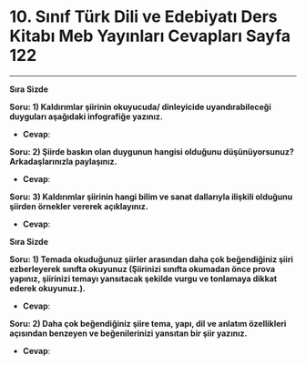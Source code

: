 # 10. Sınıf Türk Dili ve Edebiyatı Ders Kitabı Meb Yayınları Cevapları Sayfa 122

---

**Sıra Sizde**

**Soru: 1) Kaldırımlar şiirinin okuyucuda/ dinleyicide uyandırabileceği duyguları aşağıdaki infografiğe yazınız.**

-   **Cevap**:

**Soru: 2) Şiirde baskın olan duygunun hangisi olduğunu düşünüyorsunuz? Arkadaşlarınızla paylaşınız.**

-   **Cevap**:

**Soru: 3) Kaldırımlar şiirinin hangi bilim ve sanat dallarıyla ilişkili olduğunu şiirden örnekler vererek açıklayınız.**

-   **Cevap**:

**Sıra Sizde**

**Soru: 1) Temada okuduğunuz şiirler arasından daha çok beğendiğiniz şiiri ezberleyerek sınıfta okuyunuz (Şiirinizi sınıfta okumadan önce prova yapınız, şiirinizi temayı yansıtacak şekilde vurgu ve tonlamaya dikkat ederek okuyunuz.).**

-   **Cevap**:

**Soru: 2) Daha çok beğendiğiniz şiire tema, yapı, dil ve anlatım özellikleri açısından benzeyen ve beğenilerinizi yansıtan bir şiir yazınız.**

-   **Cevap**: